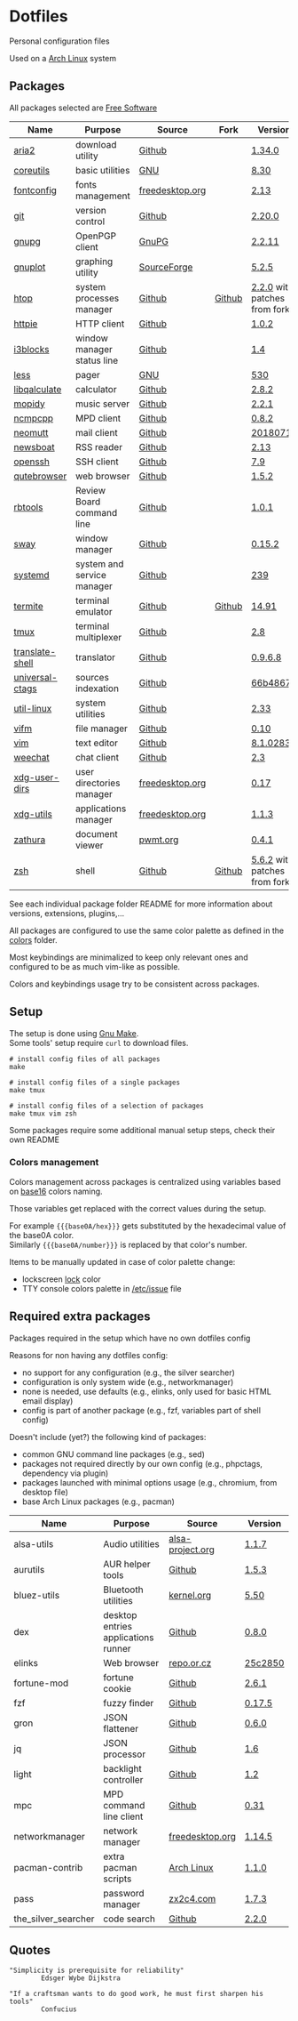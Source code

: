 # Dotfiles

Personal configuration files

Used on a [Arch Linux](https://www.archlinux.org/) system

## Packages

All packages selected are [Free Software](https://www.gnu.org/philosophy/free-sw.en.html)

| Name                                               | Purpose                              | Source                                                                 | Fork                                                                   | Version                                                                                                                     |
|----------------------------------------------------|--------------------------------------|------------------------------------------------------------------------|------------------------------------------------------------------------|-----------------------------------------------------------------------------------------------------------------------------|
| [aria2](packages/aria2)                            | download utility                     | [Github](https://github.com/aria2/aria2)                               |                                                                        | [1.34.0](https://github.com/aria2/aria2/releases/tag/release-1.34.0)                                                        |
| [coreutils](packages/coreutils)                    | basic utilities                      | [GNU](http://git.savannah.gnu.org/cgit/coreutils.git/)                 |                                                                        | [8.30](http://git.savannah.gnu.org/cgit/coreutils.git/tag/?h=v8.30)                                                         |
| [fontconfig](packages/fontconfig)                  | fonts management                     | [freedesktop.org](https://cgit.freedesktop.org/fontconfig/)            |                                                                        | [2.13](https://cgit.freedesktop.org/fontconfig/tag/?h=2.13.0)                                                               |
| [git](packages/git)                                | version control                      | [Github](https://github.com/git/git)                                   |                                                                        | [2.20.0](https://github.com/git/git/releases/tag/v2.20.0)                                                                   |
| [gnupg](packages/gnupg)                            | OpenPGP client                       | [GnuPG](https://git.gnupg.org/cgi-bin/gitweb.cgi?p=gnupg.git)          |                                                                        | [2.2.11](https://git.gnupg.org/cgi-bin/gitweb.cgi?p=gnupg.git;a=tag;h=gnupg-2.2.11)                                         |
| [gnuplot](packages/gnuplot)                        | graphing utility                     | [SourceForge](https://sourceforge.net/p/gnuplot/gnuplot-main/)         |                                                                        | [5.2.5](https://sourceforge.net/p/gnuplot/gnuplot-main/ci/5.2.5/tree/)                                                      |
| [htop](packages/htop)                              | system processes manager             | [Github](https://github.com/hishamhm/htop)                             | [Github](https://github.com/KoffeinFlummi/htop-vim)                    | [2.2.0](https://github.com/hishamhm/htop/releases/tag/2.2.0) with patches from fork                                         |
| [httpie](packages/httpie)                          | HTTP client                          | [Github](https://github.com/jakubroztocil/httpie)                      |                                                                        | [1.0.2](https://github.com/jakubroztocil/httpie/releases/tag/1.0.2)                                                         |
| [i3blocks](packages/i3blocks)                      | window manager status line           | [Github](https://github.com/vivien/i3blocks)                           |                                                                        | [1.4](https://github.com/vivien/i3blocks/releases/tag/1.4)                                                                  |
| [less](packages/less)                              | pager                                | [GNU](http://ftp.gnu.org/gnu/less/)                                    |                                                                        | [530](http://ftp.gnu.org/gnu/less/less-530.tar.gz)                                                                          |
| [libqalculate](packages/libqalculate)              | calculator                           | [Github](https://github.com/Qalculate/libqalculate)                    |                                                                        | [2.8.2](https://github.com/Qalculate/libqalculate/releases/tag/v2.8.2)                                                      |
| [mopidy](packages/mopidy)                          | music server                         | [Github](https://github.com/mopidy/mopidy)                             |                                                                        | [2.2.1](https://github.com/mopidy/mopidy/releases/tag/v2.2.1)                                                               |
| [ncmpcpp](packages/ncmpcpp)                        | MPD client                           | [Github](https://github.com/arybczak/ncmpcpp)                          |                                                                        | [0.8.2](https://github.com/arybczak/ncmpcpp/releases/tag/0.8.2)                                                             |
| [neomutt](packages/neomutt)                        | mail client                          | [Github](https://github.com/neomutt/neomutt)                           |                                                                        | [20180716](https://github.com/neomutt/neomutt/releases/tag/neomutt-20180716)                                                |
| [newsboat](packages/newsboat)                      | RSS reader                           | [Github](https://github.com/newsboat/newsboat)                         |                                                                        | [2.13](https://github.com/newsboat/newsboat/releases/tag/r2.13)                                                             |
| [openssh](packages/openssh)                        | SSH client                           | [Github](https://github.com/openssh/openssh-portable)                  |                                                                        | [7.9](https://github.com/openssh/openssh-portable/releases/tag/V_7_9_P1)                                                    |
| [qutebrowser](packages/qutebrowser)                | web browser                          | [Github](https://github.com/qutebrowser/qutebrowser)                   |                                                                        | [1.5.2](https://github.com/qutebrowser/qutebrowser/releases/tag/v1.5.2)                                                     |
| [rbtools](packages/rbtools)                        | Review Board command line            | [Github](https://github.com/reviewboard/rbtools)                       |                                                                        | [1.0.1](https://github.com/reviewboard/rbtools/releases/tag/release-1.0.1)                                                  |
| [sway](packages/sway)                              | window manager                       | [Github](https://github.com/swaywm/sway)                               |                                                                        | [0.15.2](https://github.com/swaywm/sway/releases/tag/0.15.2)                                                                |
| [systemd](packages/systemd)                        | system and service manager           | [Github](https://github.com/systemd/systemd)                           |                                                                        | [239](https://github.com/systemd/systemd/releases/tag/v239)                                                                 |
| [termite](packages/termite)                        | terminal emulator                    | [Github](https://github.com/thestinger/termite)                        | [Github](https://github.com/tardypad/termite)                          | [14.91](https://github.com/tardypad/termite/releases/tag/v14.91)                                                            |
| [tmux](packages/tmux)                              | terminal multiplexer                 | [Github](https://github.com/tmux/tmux)                                 |                                                                        | [2.8](https://github.com/tmux/tmux/releases/tag/2.8)                                                                        |
| [translate-shell](packages/translate-shell)        | translator                           | [Github](https://github.com/soimort/translate-shell)                   |                                                                        | [0.9.6.8](https://github.com/soimort/translate-shell/releases/tag/v0.9.6.8)                                                 |
| [universal-ctags](packages/universal-ctags)        | sources indexation                   | [Github](https://github.com/universal-ctags/ctags)                     |                                                                        | [66b4867b](https://github.com/universal-ctags/ctags/commit/66b4867b290f3d0925dbc868d11a90740a583479)                        |
| [util-linux](packages/util-linux)                  | system utilities                     | [Github](https://github.com/karelzak/util-linux)                       |                                                                        | [2.33](https://github.com/karelzak/util-linux/releases/tag/v2.33)                                                           |
| [vifm](packages/vifm)                              | file manager                         | [Github](https://github.com/vifm/vifm)                                 |                                                                        | [0.10](https://github.com/vifm/vifm/releases/tag/v0.10)                                                                     |
| [vim](packages/vim)                                | text editor                          | [Github](https://github.com/vim/vim)                                   |                                                                        | [8.1.0283](https://github.com/vim/vim/releases/tag/v8.1.0283)                                                               |
| [weechat](packages/weechat)                        | chat client                          | [Github](https://github.com/weechat/weechat)                           |                                                                        | [2.3](https://github.com/weechat/weechat/releases/tag/v2.3)                                                                 |
| [xdg-user-dirs](packages/xdg-user-dirs)            | user directories manager             | [freedesktop.org](https://cgit.freedesktop.org/xdg/xdg-user-dirs/)     |                                                                        | [0.17](https://cgit.freedesktop.org/xdg/xdg-user-dirs/tag/?id=0.17)                                                         |
| [xdg-utils](packages/xdg-utils)                    | applications manager                 | [freedesktop.org](https://cgit.freedesktop.org/xdg/xdg-utils/)         |                                                                        | [1.1.3](https://cgit.freedesktop.org/xdg/xdg-utils/tag/?id=v1.1.3)                                                          |
| [zathura](packages/zathura)                        | document viewer                      | [pwmt.org](https://git.pwmt.org/pwmt/zathura)                          |                                                                        | [0.4.1](https://git.pwmt.org/pwmt/zathura/tags/0.4.1)                                                                       |
| [zsh](packages/zsh)                                | shell                                | [Github](https://github.com/zsh-users/zsh)                             | [Github](https://github.com/tardypad/zsh)                              | [5.6.2](https://github.com/zsh-users/zsh/releases/tag/zsh-5.6.2) with patches from fork                                     |

See each individual package folder README for more information
about versions, extensions, plugins,...

All packages are configured to use the same color palette
as defined in the [colors](colors) folder.

Most keybindings are minimalized to keep only relevant ones
and configured to be as much vim-like as possible.

Colors and keybindings usage try to be consistent across packages.


## Setup

The setup is done using [Gnu Make](https://www.gnu.org/software/make/).  
Some tools' setup require `curl` to download files.

```shell
# install config files of all packages
make

# install config files of a single packages
make tmux

# install config files of a selection of packages
make tmux vim zsh
```

Some packages require some additional manual setup steps, check their own README

### Colors management

Colors management across packages is centralized using variables
based on [base16](http://chriskempson.com/projects/base16/) colors naming.

Those variables get replaced with the correct values during the setup.

For example `{{{base0A/hex}}}` gets substituted by the hexadecimal value of the base0A color.  
Similarly `{{{base0A/number}}}` is replaced by that color's number.

Items to be manually updated in case of color palette change:
- lockscreen [lock](packages/sway/images/lock.png) color
- TTY console colors palette in [/etc/issue](https://github.com/tardypad/arch-packages/blob/master/builds/system-config/etc-issue) file


## Required extra packages

Packages required in the setup which have no own dotfiles config

Reasons for non having any dotfiles config:
- no support for any configuration (e.g., the silver searcher)
- configuration is only system wide (e.g., networkmanager)
- none is needed, use defaults (e.g., elinks, only used for basic HTML email display)
- config is part of another package (e.g., fzf, variables part of shell config)

Doesn't include (yet?) the following kind of packages:
- common GNU command line packages (e.g., sed)
- packages not required directly by our own config (e.g., phpctags, dependency via plugin)
- packages launched with minimal options usage (e.g., chromium, from desktop file)
- base Arch Linux packages (e.g., pacman)

| Name                   | Purpose                              | Source                                                                                 | Version                                                                                                                |
|------------------------|--------------------------------------|----------------------------------------------------------------------------------------|------------------------------------------------------------------------------------------------------------------------|
| alsa-utils             | Audio utilities                      | [alsa-project.org](http://git.alsa-project.org/?p=alsa-utils.git)                      | [1.1.7](http://git.alsa-project.org/?p=alsa-utils.git;a=tag;h=v1.1.7)                                                  |
| aurutils               | AUR helper tools                     | [Github](https://github.com/AladW/aurutils)                                            | [1.5.3](https://github.com/AladW/aurutils/releases/tag/1.5.3)                                                          |
| bluez-utils            | Bluetooth utilities                  | [kernel.org](https://git.kernel.org/pub/scm/bluetooth/bluez.git)                       | [5.50](https://git.kernel.org/pub/scm/bluetooth/bluez.git/tag/?h=5.50)                                                 |
| dex                    | desktop entries applications runner  | [Github](https://github.com/jceb/dex)                                                  | [0.8.0](https://github.com/jceb/dex/releases/tag/v0.8.0)                                                               |
| elinks                 | Web browser                          | [repo.or.cz](http://repo.or.cz/elinks.git)                                             | [25c2850](http://repo.or.cz/elinks.git/commit/25c2850b597ee9a89bda8920e7f3d65ac3ac7e01)                                |
| fortune-mod            | fortune cookie                       | [Github](https://github.com/shlomif/fortune-mod)                                       | [2.6.1](https://github.com/shlomif/fortune-mod/releases/tag/fortune-mod-2.6.1)                                         |
| fzf                    | fuzzy finder                         | [Github](https://github.com/junegunn/fzf)                                              | [0.17.5](https://github.com/junegunn/fzf/releases/tag/0.17.5)                                                          |
| gron                   | JSON flattener                       | [Github](https://github.com/tomnomnom/gron)                                            | [0.6.0](https://github.com/tomnomnom/gron/releases/tag/v0.6.0)                                                         |
| jq                     | JSON processor                       | [Github](https://github.com/stedolan/jq)                                               | [1.6](https://github.com/stedolan/jq/releases/tag/jq-1.6)                                                              |
| light                  | backlight controller                 | [Github](https://github.com/haikarainen/light)                                         | [1.2](https://github.com/haikarainen/light/releases/tag/v1.2)                                                          |
| mpc                    | MPD command line client              | [Github](https://github.com/MusicPlayerDaemon)                                         | [0.31](https://github.com/MusicPlayerDaemon/mpc/releases/tag/v0.31)                                                    |
| networkmanager         | network manager                      | [freedesktop.org](https://cgit.freedesktop.org/NetworkManager/NetworkManager)          | [1.14.5](https://cgit.freedesktop.org/NetworkManager/NetworkManager/tag/?h=1.14.5-dev)                                 |
| pacman-contrib         | extra pacman scripts                 | [Arch Linux](https://git.archlinux.org/pacman-contrib.git/)                            | [1.1.0](https://git.archlinux.org/pacman-contrib.git/tag/?h=v1.1.0)                                                    |
| pass                   | password manager                     | [zx2c4.com](https://git.zx2c4.com/password-store/)                                     | [1.7.3](https://git.zx2c4.com/password-store/tag/?h=1.7.3)                                                             |
| the_silver_searcher    | code search                          | [Github](https://github.com/ggreer/the_silver_searcher)                                | [2.2.0](https://github.com/ggreer/the_silver_searcher/releases/tag/2.2.0)                                              |


## Quotes

```
"Simplicity is prerequisite for reliability"
        Edsger Wybe Dijkstra
```

```
"If a craftsman wants to do good work, he must first sharpen his tools"
        Confucius
```
